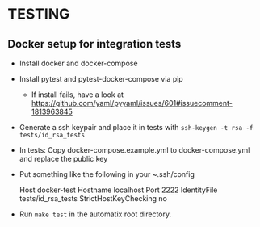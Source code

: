 # TESTING

## Docker setup for integration tests

* Install docker and docker-compose
* Install pytest and pytest-docker-compose via pip
  * If install fails, have a look at https://github.com/yaml/pyyaml/issues/601#issuecomment-1813963845
* Generate a ssh keypair and place it in tests with `ssh-keygen -t rsa -f tests/id_rsa_tests`
* In tests: Copy docker-compose.example.yml to docker-compose.yml and replace the public key
* Put something like the following in your ~.ssh/config


    Host docker-test
    Hostname localhost
    Port 2222
    IdentityFile tests/id_rsa_tests
    StrictHostKeyChecking no
    

* Run `make test` in the automatix root directory.